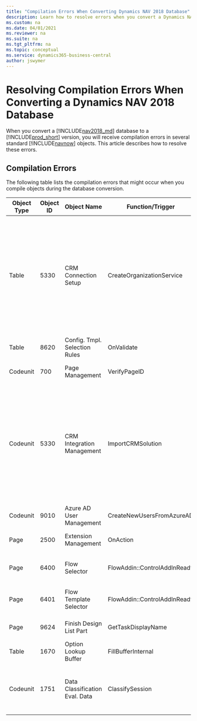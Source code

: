 ```yaml
---
title: "Compilation Errors When Converting Dynamics NAV 2018 Database"
description: Learn how to resolve errors when you convert a Dynamics NAV database to the Business Central format.
ms.custom: na
ms.date: 04/01/2021
ms.reviewer: na
ms.suite: na
ms.tgt_pltfrm: na
ms.topic: conceptual
ms.service: dynamics365-business-central
author: jswymer
---
```

# Resolving Compilation Errors When Converting a Dynamics NAV 2018 Database
When you convert a [!INCLUDE[nav2018_md](../developer/includes/nav2018_md.md)] database to a [!INCLUDE[prod_short](../developer/includes/prod_short.md)] version, you will receive compilation errors in several standard [!INCLUDE[navnow](../developer/includes/navnow_md.md)] objects. This article describes how to resolve these errors.

## Compilation Errors
The following table lists the compilation errors that might occur when you compile objects during the database conversion.

|  Object Type  |  Object ID  |  Object Name  |  Function/Trigger  |  Error Message  |  Solution  |
|---------------|-------------|---------------|--------------------|------------|------------|
|Table|5330|CRM Connection Setup|CreateOrganizationService|You have specified an unknown variable. CrmServiceClient Define the variable under 'Global C/AL symbols'.|If the application integrates with [!INCLUDE[crm_md](../developer/includes/crm_md.md)], then to resolve this error, you must perform a full upgrade (application code and data). For more information, see [Important Information and Considerations for Before Upgrading](upgrade-considerations.md#CRM). If not integrating with [!INCLUDE[crm_md](../developer/includes/crm_md.md)], you can ignore this error. |
|Table|8620|Config. Tmpl. Selection Rules|OnValidate|Type conversion is not possible because 1 of the operators contains an invalid type. Integer := Text|[Resolving Table 8620 Compilation Error](resolve-table-8620-error-converting-database.md)|
|Codeunit|700|Page Management|VerifyPageID|Type conversion is not possible because 1 of the operators contains an invalid type. Text = Integer| [Resolving Codeunit 700 Compilation Error](resolve-cu-700-error-converting-database.md)|
|Codeunit|5330|CRM Integration Management|ImportCRMSolution|You have specified an unknown variable. ServiceManagement Define the variable under 'Global C/AL symbols'.| If the application integrates with [!INCLUDE[crm_md](../developer/includes/crm_md.md)], then to resolve this error, you must perform a full upgrade (application code and data). For more information, see [Important Information and Considerations for Before Upgrading](upgrade-considerations.md#CRM). If not integrating with [!INCLUDE[crm_md](../developer/includes/crm_md.md)], you can ignore this error. |
|Codeunit|9010|Azure AD User Management|CreateNewUsersFromAzureAD|You have specified an unknown variable. GetUsersPage Define the variable under 'Global C/AL symbols'.| [Resolving Codeunit 9010 Compilation Error](Resolve-cu-9010-error-converting-database.md). |
|Page|2500|Extension Management|OnAction|There is no overload for method 'GenerateDesignerPackageZipStream' that takes '2' arguments.|[Resolving Page 2500 Compilation Error](resolve-page-2500-error-converting-database.md)|
|Page|6400|Flow Selector|FlowAddin::ControlAddInReady|When the function is called, the minimum number of parameters should be used. For example: MyFunc( .. , .. , .. )|[Resolving Page 6400 and 6410 Compilation Errors](resolve-page-6400-6401-error-converting-database.md). |
|Page|6401|Flow Template Selector|FlowAddin::ControlAddInReady|When the function is called, the minimum number of parameters should be used. For example: MyFunc( .. , .. , .. )|[Resolving Page 6400 and 6410 Compilation Errors](resolve-page-6400-6401-error-converting-database.md). |
|Page|9624|Finish Design List Part|GetTaskDisplayName|You have specified an unknown variable. Display Name Define the variable under 'Global C/AL symbols'.|See [Resolving Page 9624 Compilation Error](Resolve-Page-9624-Error-Converting-Database.md). |
|Table|    1670|Option Lookup Buffer|FillBufferInternal|'SETPERMISSIONFILTER' is obsolete for Microsoft Dynamics NAV Server.|This warning and can be ignored.|
|Codeunit|1751|Data Classification Eval. Data|ClassifySession|The 'Record2000000009' type is obsolete.|This warning and can be ignored or to clear it, remove the procedure `LOCAL PROCEDURE ClassifySession@72();` and the reference to it.|

<!--
|Codeunit|6723|Server Config. Setting Handler|InitializeConfigSettings|You have specified an unknown variable. Instance Define the variable under 'Global C/AL symbols'||

|Page|9623|Finish Up Design|OnInit|You have specified an unknown variable. GetDesignerExtensionName Define the variable under 'Global C/AL symbols'.||
>
## See Also  
[Converting a Database - Technical Upgrade](Converting-a-Database.md)  
